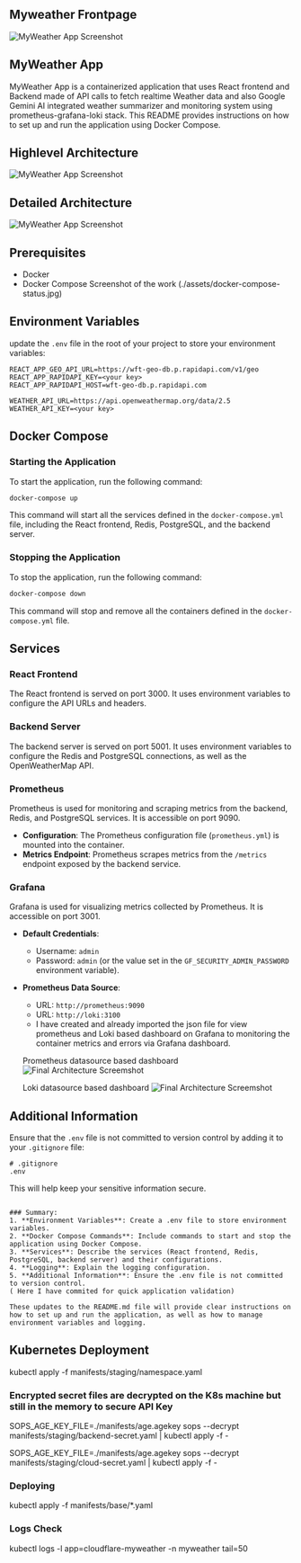 ## Myweather Frontpage

![MyWeather App Screenshot](./assets/search-ottawa-weather.jpg)

## MyWeather App

MyWeather App is a containerized application that uses React frontend and Backend made of API calls to fetch realtime Weather data and also Google Gemini AI integrated weather summarizer and monitoring system using prometheus-grafana-loki stack. This README provides instructions on how to set up and run the application using Docker Compose.

## Highlevel Architecture

![MyWeather App Screenshot](./assets/microservice-docker-compose.jpg)

## Detailed Architecture
![MyWeather App Screenshot](./assets/Updated-microservice-architecturewith-Infra-automation.jpg)

## Prerequisites

- Docker
- Docker Compose
Screenshot of the work (./assets/docker-compose-status.jpg)


## Environment Variables

update the `.env` file in the root of your project to store your environment variables:

```plaintext
REACT_APP_GEO_API_URL=https://wft-geo-db.p.rapidapi.com/v1/geo
REACT_APP_RAPIDAPI_KEY=<your key>
REACT_APP_RAPIDAPI_HOST=wft-geo-db.p.rapidapi.com

WEATHER_API_URL=https://api.openweathermap.org/data/2.5
WEATHER_API_KEY=<your key>
```

## Docker Compose

### Starting the Application

To start the application, run the following command:

```bash
docker-compose up
```

This command will start all the services defined in the `docker-compose.yml` file, including the React frontend, Redis, PostgreSQL, and the backend server.

### Stopping the Application

To stop the application, run the following command:

```bash
docker-compose down
```

This command will stop and remove all the containers defined in the `docker-compose.yml` file.

## Services

### React Frontend

The React frontend is served on port 3000. It uses environment variables to configure the API URLs and headers.

### Backend Server

The backend server is served on port 5001. It uses environment variables to configure the Redis and PostgreSQL connections, as well as the OpenWeatherMap API.

### Prometheus

Prometheus is used for monitoring and scraping metrics from the backend, Redis, and PostgreSQL services. It is accessible on port 9090.

- **Configuration**: The Prometheus configuration file (`prometheus.yml`) is mounted into the container.
- **Metrics Endpoint**: Prometheus scrapes metrics from the `/metrics` endpoint exposed by the backend service.

### Grafana

Grafana is used for visualizing metrics collected by Prometheus. It is accessible on port 3001.

- **Default Credentials**:
  - Username: `admin`
  - Password: `admin` (or the value set in the `GF_SECURITY_ADMIN_PASSWORD` environment variable).
- **Prometheus Data Source**:
  - URL: `http://prometheus:9090`
  - URL: `http://loki:3100`
  - I have created and already imported the json file for view prometheus and Loki based dashboard on Grafana to monitoring the container metrics and errors via Grafana dashboard.

  Prometheus datasource based dashboard
  ![Final Architecture Screemshot](./assets/Grafana-complete-containers-dashboard.jpg)

  Loki datasource based dashboard
  ![Final Architecture Screemshot](./assets/Logs-monitoring.jpg)

## Additional Information

Ensure that the `.env` file is not committed to version control by adding it to your `.gitignore` file:

```plaintext
# .gitignore
.env
```

This will help keep your sensitive information secure.
```

### Summary:
1. **Environment Variables**: Create a .env file to store environment variables.
2. **Docker Compose Commands**: Include commands to start and stop the application using Docker Compose.
3. **Services**: Describe the services (React frontend, Redis, PostgreSQL, backend server) and their configurations.
4. **Logging**: Explain the logging configuration.
5. **Additional Information**: Ensure the .env file is not committed to version control.
( Here I have commited for quick application validation)

These updates to the README.md file will provide clear instructions on how to set up and run the application, as well as how to manage environment variables and logging.
```
## Kubernetes Deployment 

kubectl apply -f manifests/staging/namespace.yaml 

### Encrypted secret files are decrypted on the K8s machine but still in the memory to secure API Key

SOPS_AGE_KEY_FILE=./manifests/age.agekey sops --decrypt manifests/staging/backend-secret.yaml | kubectl apply -f -

SOPS_AGE_KEY_FILE=./manifests/age.agekey sops --decrypt manifests/staging/cloud-secret.yaml | kubectl apply -f -

### Deploying

kubectl apply -f manifests/base/*.yaml

### Logs Check

kubectl logs -l app=cloudflare-myweather -n myweather tail=50


